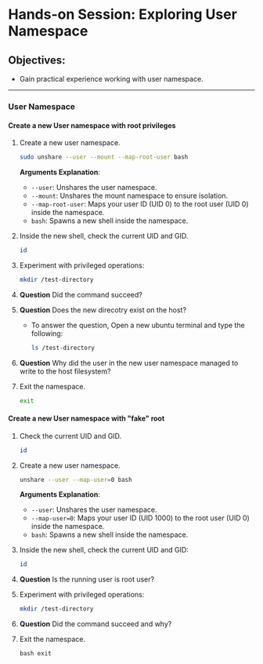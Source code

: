 # Hands-on Session: Exploring User Namespace

## Objectives:
- Gain practical experience working with user namespace.

---

### User Namespace


#### Create a new User namespace with root privileges

1. Create a new user namespace.
   ```bash
   sudo unshare --user --mount --map-root-user bash
   ```

   **Arguments Explanation**:
   - `--user`: Unshares the user namespace.
   - `--mount`: Unshares the mount namespace to ensure isolation.
   - `--map-root-user`: Maps your user ID (UID 0) to the root user (UID 0) inside the namespace.
   - `bash`: Spawns a new shell inside the namespace.

2. Inside the new shell, check the current UID and GID.
    ```bash
    id
    ```

3. Experiment with privileged operations:
    ```bash
    mkdir /test-directory
    ```
4. **Question** Did the command succeed?
5. **Question** Does the new direcotry exist on the host?
   - To answer the question, Open a new ubuntu terminal and type the following:
     ```bash
     ls /test-directory
     ```
6. **Question** Why did the user in the new user namespace managed to write to the host filesystem?
7. Exit the namespace.
   ```bash 
   exit
   ```

#### Create a new User namespace with "fake" root
1. Check the current UID and GID.
    ```bash
    id
    ```
2. Create a new user namespace.
    ```bash 
    unshare --user --map-user=0 bash
    ```

   **Arguments Explanation**:
   - `--user`: Unshares the user namespace.
   - `--map-user=0`: Maps your user ID (UID 1000) to the root user (UID 0) inside the namespace.
   - `bash`: Spawns a new shell inside the namespace.

3. Inside the new shell, check the current UID and GID:
    ```bash
    id
    ```  
4. **Question** Is the running user is root user?

5. Experiment with privileged operations:
    ```bash
    mkdir /test-directory
    ```
6. **Question** Did the command succeed and why?

7. Exit the namespace.
   ```
   bash exit
   ```